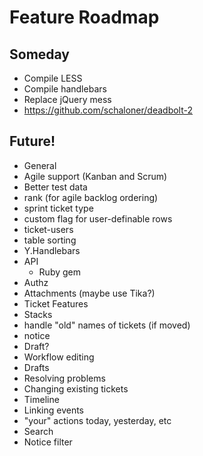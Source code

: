 # Feature Roadmap

## Someday
 * Compile LESS
 * Compile handlebars
 * Replace jQuery mess
 * https://github.com/schaloner/deadbolt-2

## Future!
 * General
  * Agile support (Kanban and Scrum)
  * Better test data
  * rank (for agile backlog ordering)
  * sprint ticket type
  * custom flag for user-definable rows
  * ticket-users
  * table sorting
  * Y.Handlebars
  * API
    * Ruby gem
  * Authz
  * Attachments (maybe use Tika?)
 * Ticket Features
  * Stacks
  * handle "old" names of tickets (if moved)
  * notice
  * Draft?
 * Workflow editing
  * Drafts
  * Resolving problems
  * Changing existing tickets
 * Timeline
  * Linking events
  * "your" actions today, yesterday, etc
 * Search
  * Notice filter